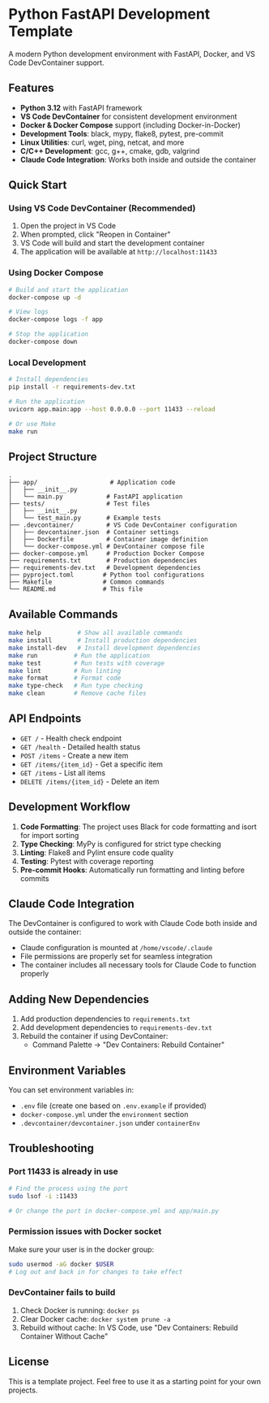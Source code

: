 # Python FastAPI Development Template

A modern Python development environment with FastAPI, Docker, and VS Code DevContainer support.

## Features

- **Python 3.12** with FastAPI framework
- **VS Code DevContainer** for consistent development environment
- **Docker & Docker Compose** support (including Docker-in-Docker)
- **Development Tools**: black, mypy, flake8, pytest, pre-commit
- **Linux Utilities**: curl, wget, ping, netcat, and more
- **C/C++ Development**: gcc, g++, cmake, gdb, valgrind
- **Claude Code Integration**: Works both inside and outside the container

## Quick Start

### Using VS Code DevContainer (Recommended)

1. Open the project in VS Code
2. When prompted, click "Reopen in Container"
3. VS Code will build and start the development container
4. The application will be available at `http://localhost:11433`

### Using Docker Compose

```bash
# Build and start the application
docker-compose up -d

# View logs
docker-compose logs -f app

# Stop the application
docker-compose down
```

### Local Development

```bash
# Install dependencies
pip install -r requirements-dev.txt

# Run the application
uvicorn app.main:app --host 0.0.0.0 --port 11433 --reload

# Or use Make
make run
```

## Project Structure

```
.
├── app/                    # Application code
│   ├── __init__.py
│   └── main.py            # FastAPI application
├── tests/                 # Test files
│   ├── __init__.py
│   └── test_main.py       # Example tests
├── .devcontainer/         # VS Code DevContainer configuration
│   ├── devcontainer.json  # Container settings
│   ├── Dockerfile         # Container image definition
│   └── docker-compose.yml # DevContainer compose file
├── docker-compose.yml     # Production Docker Compose
├── requirements.txt       # Production dependencies
├── requirements-dev.txt   # Development dependencies
├── pyproject.toml        # Python tool configurations
├── Makefile              # Common commands
└── README.md             # This file
```

## Available Commands

```bash
make help          # Show all available commands
make install       # Install production dependencies
make install-dev   # Install development dependencies
make run          # Run the application
make test         # Run tests with coverage
make lint         # Run linting
make format       # Format code
make type-check   # Run type checking
make clean        # Remove cache files
```

## API Endpoints

- `GET /` - Health check endpoint
- `GET /health` - Detailed health status
- `POST /items` - Create a new item
- `GET /items/{item_id}` - Get a specific item
- `GET /items` - List all items
- `DELETE /items/{item_id}` - Delete an item

## Development Workflow

1. **Code Formatting**: The project uses Black for code formatting and isort for import sorting
2. **Type Checking**: MyPy is configured for strict type checking
3. **Linting**: Flake8 and Pylint ensure code quality
4. **Testing**: Pytest with coverage reporting
5. **Pre-commit Hooks**: Automatically run formatting and linting before commits

## Claude Code Integration

The DevContainer is configured to work with Claude Code both inside and outside the container:

- Claude configuration is mounted at `/home/vscode/.claude`
- File permissions are properly set for seamless integration
- The container includes all necessary tools for Claude Code to function properly

## Adding New Dependencies

1. Add production dependencies to `requirements.txt`
2. Add development dependencies to `requirements-dev.txt`
3. Rebuild the container if using DevContainer:
   - Command Palette → "Dev Containers: Rebuild Container"

## Environment Variables

You can set environment variables in:
- `.env` file (create one based on `.env.example` if provided)
- `docker-compose.yml` under the `environment` section
- `.devcontainer/devcontainer.json` under `containerEnv`

## Troubleshooting

### Port 11433 is already in use
```bash
# Find the process using the port
sudo lsof -i :11433

# Or change the port in docker-compose.yml and app/main.py
```

### Permission issues with Docker socket
Make sure your user is in the docker group:
```bash
sudo usermod -aG docker $USER
# Log out and back in for changes to take effect
```

### DevContainer fails to build
1. Check Docker is running: `docker ps`
2. Clear Docker cache: `docker system prune -a`
3. Rebuild without cache: In VS Code, use "Dev Containers: Rebuild Container Without Cache"

## License

This is a template project. Feel free to use it as a starting point for your own projects.